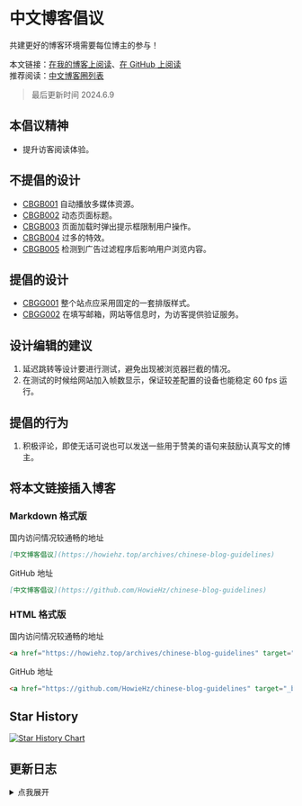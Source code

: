# 中文博客倡议

共建更好的博客环境需要每位博主的参与！

本文链接：[在我的博客上阅读](https://howiehz.top/archives/chinese-blog-guidelines)、[在 GitHub 上阅读](https://github.com/HowieHz/chinese-blog-guidelines)  
推荐阅读：[中文博客圈列表](https://howiehz.top/archives/chinese-blogosphere-list)

> 最后更新时间 2024.6.9

## 本倡议精神

- 提升访客阅读体验。

## 不提倡的设计

- [CBGB001](./doc/cbgb001.md) 自动播放多媒体资源。
- [CBGB002](./doc/cbgb002.md) 动态页面标题。
- [CBGB003](./doc/cbgb003.md) 页面加载时弹出提示框限制用户操作。
- [CBGB004](./doc/cbgb004.md) 过多的特效。
- [CBGB005](./doc/cbgb005.md) 检测到广告过滤程序后影响用户浏览内容。

## 提倡的设计

- [CBGG001](./doc/cbgg001.md) 整个站点应采用固定的一套排版样式。
- [CBGG002](./doc/cbgg002.md) 在填写邮箱，网站等信息时，为访客提供验证服务。

## 设计编辑的建议

1. 延迟跳转等设计要进行测试，避免出现被浏览器拦截的情况。
2. 在测试的时候给网站加入帧数显示，保证较差配置的设备也能稳定 60 fps 运行。

## 提倡的行为

1. 积极评论，即使无话可说也可以发送一些用于赞美的语句来鼓励认真写文的博主。

## 将本文链接插入博客

### Markdown 格式版

国内访问情况较通畅的地址

```markdown
[中文博客倡议](https://howiehz.top/archives/chinese-blog-guidelines)
```

GitHub 地址

```markdown
[中文博客倡议](https://github.com/HowieHz/chinese-blog-guidelines)
```

### HTML 格式版

国内访问情况较通畅的地址

```html
<a href="https://howiehz.top/archives/chinese-blog-guidelines" target="_blank" rel="noopener noreferrer" title="中文博客倡议书">中文博客倡议</a>
```

GitHub 地址

```html
<a href="https://github.com/HowieHz/chinese-blog-guidelines" target="_blank" rel="noopener noreferrer" title="中文博客倡议书">中文博客倡议</a>
```

## Star History

<a href="https://star-history.com/#HowieHz/chinese-blog-guidelines&Date">
 <picture>
   <source media="(prefers-color-scheme: dark)" srcset="https://api.star-history.com/svg?repos=HowieHz/chinese-blog-guidelines&type=Date&theme=dark" />
   <source media="(prefers-color-scheme: light)" srcset="https://api.star-history.com/svg?repos=HowieHz/chinese-blog-guidelines&type=Date" />
   <img alt="Star History Chart" src="https://api.star-history.com/svg?repos=HowieHz/chinese-blog-guidelines&type=Date" />
 </picture>
</a>

## 更新日志

<details><summary>点我展开</summary>

2024.6.9

- 去除文章开头的目录
- 添加构建程序：将 README.md，解释，示例合并到一个文件中。用于博客文章。

2024.6.8

- 简化标题层次，如`设计-不提倡的设计` -> `不提倡的设计`
- 为`不提倡的设计`每项添加代号，起始为 `CBGB`(chinese-blog-guidelines bad design)，后添加三位数字，大小为 000-999
- 为`提倡的设计`每项添加代号，起始为 `CBGG`(chinese-blog-guidelines good design)，后添加三位数字，大小为 000-999
- 调整 `CBGB003` 简述
- - 调整前：在网站加载的时候启用 alert/confirm/prompt 弹窗阻塞用户操作
- - 调整后：页面加载时弹出提示框限制用户操作
- 调整 `CBGG002` 简述（感谢 [Imken](https://imken.moe/)([github@immccn123](https://github.com/immccn123)), [呓语梦轩](https://blog.awaae001.top/)([github@awaae001](https://github.com/awaae001)) 对这个提案做出的贡献，以及 [Kegongteng](https://kegongteng.cn/)([github@gtxykn0504](https://github.com/gtxykn0504)) 提出最终的修改方案
- - 调整前：在需要填写邮箱的地方（如评论区）进行邮箱强制验证
- - 调整后：在填写邮箱，网站等信息时，为访客提供验证服务
- 为 `CBGB001`-`CBGB005` 添加解释文档和示例文件
- 添加文档目录

2024.6.7

- 在 [Allenyou](https://github.com/Allenyou1126)([github@Allenyou1126](https://github.com/Allenyou1126)) 的建议下在`设计-不提倡的设计`中添加有关防广告过滤器的说明

2024.6.6

- 在 [wildgun](http://wildgun.net/) 的建议下修改`设计-提倡的设计`中有关排版的倡议

2024.6.2

- 初版

</details>
